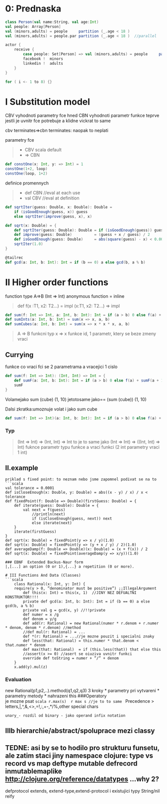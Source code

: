 # 0: Prednaska
```scala
class Person(val name:String, val age:Int)
val people: Array[Person]
val (minors,adults) = people     partition (_.age < 18 )
val (minors,adults) = people.par partition (_.age < 18 )  //parallel

actor {
    receive {
        case people: Set[Person] => val (minors,adults) = people     partition (_.age < 18 )
        facebook !  minors
        linkedin !  adults
    }
}

for ( i <- 1 to 8) {}
```

# I Substitution model

CBV vyhodnoti parametry fce hned
CBN vyhodnoti parametr funkce teprve jestli je uvnitr fce potrebuje a klidne vickrat to same

cbv terminates=>cbn terminates: naopak to neplati

parametry fce
> * CBV scala default
> * => CBN


```scala
def constOne(x: Int, y: => Int) = 1
constOne(1+2, loop)
constOne(loop, 1+2)
```

definice promennych
> * def CBN //eval at each use
> * val CBV //eval at definition

```scala
def sqrtIter(guess: Double, x: Double): Double =
    if (isGoodEnough(guess, x)) guess
    else sqrtIter(improve(guess, x), x)

def sqrt(x: Double) = {
    def sqrtIter(guess: Double): Double = if (isGoodEnough(guess)) guess else sqrtIter(improve(guess))
    def improve(guess: Double)          = (guess + x / guess) / 2
    def isGoodEnough(guess: Double)     = abs(square(guess) - x) < 0.001
    sqrtIter(1.0)
}

@tailrec
def gcd(a: Int, b: Int): Int = if (b == 0) a else gcd(b, a % b)
```

# II Higher order functions

function type A=>B (Int => Int)
anonymous function = inline

> def f(x :T1, x2: T2...) =  impl
> (x:T1, x2: T2...)       => impl

```scala
def sum(f: Int => Int, a: Int, b: Int): Int = if (a > b) 0 else f(a) + sum(f, a + 1, b)
def sumInts(a: Int, b: Int) = sum(x => x, a, b)
def sumCubes(a: Int, b: Int) = sum(x => x * x * x, a, b)
```

> A => B funkcni typ
> x => x funkce id, 1 parametr, ktery se beze zmeny vraci

## Currying
funkce co vraci fci se 2 parametrama a vracejici 1 cislo
```scala
def sum(f: Int => Int): (Int, Int) => Int = {
    def sumF(a: Int, b: Int): Int = if (a > b) 0 else f(a) + sumF(a + 1, b)
    sumF
}
```
Volamejako sum (cube) (1, 10)  jetotosame jako== (sum (cube)) (1, 10) 

Dalsi zkratka:umoznuje volat i jako sum cube
```scala
def sum(f: Int => Int)(a: Int, b: Int): Int = if (a > b) 0 else f(a) + sum(f)(a + 1, b)
```
### Typ
> (Int => Int) => (Int, Int) => Int
> to je to same jako
> (Int => Int) => ((Int, Int) => Int)
> fuknce parametr typu funkce a vraci funkci (2 int parametry vraci 1 int)

## II.example
    priklad s fixed point: to neznam nebo jsme zapomnel podivat se na to
    ```scala
    val tolerance = 0.0001
    def isCloseEnough(x: Double, y: Double) = abs((x - y) / x) / x < tolerance
    def fixedPoint(f: Double => Double)(firstGuess: Double) = {
        def iterate(guess: Double): Double = {
            val next = f(guess)
                //println(next)
                if (isCloseEnough(guess, next)) next
                else iterate(next)
        }
        iterate(firstGuess)
    }
    def sqrt(x: Double) = fixedPoint(y => x / y)(1.0)
    def sqrt(x: Double) = fixedPoint(y => (y + x / y) / 2)(1.0)
    def averageDamp(f: Double => Double)(x: Double) = (x + f(x)) / 2
    def sqrt(x: Double) = fixedPoint(averageDamp(y => x/y))(1.0)
```
### EBNF  Extended Backus-Naur form
|,[...] an option (0 or 1),{...} a repetition (0 or more).

# III Functions And Data (Classes)
```scala
    class Rational(x: Int, y: Int) {
    require(y > 0, ”denominator must be positive”) ;;IllegalArgument
        def this(x: Int) = this(x, 1)  //JINY NEZ DEFUALTNI KONSTRUKTOR!!!!
        private def gcd(a: Int, b: Int): Int = if (b == 0) a else gcd(b, a % b)
        private val g = gcd(x, y) //!!private
        def numer = x /g
        def denom = y/g
        def add(r: Rational) = new Rational(numer * r.denom + r.numer * denom, denom * r.denom) //method
        //def mul(r: Rational) = ...
        def *(r: Rational) = ...//je mozne pouzit i specialni znaky
        def less(that: Rational) = this.numer * that.denom < that.numer * denom
        def max(that: Rational)  = if (this.less(that)) that else this
        //assert(x >= 0) //asert se oiuziva uvnitr funkci
        override def toString = numer + ”/” + denom        
    }
    x.add(y).mul(z)    
```
### Evaluation
 new Rational(p1,p2,..).method(q1,q2,q3) 
 3 kroky
    * parametry pri vytvareni
    * parametry metody
    * nahrazeni this
###Operatory    
    je mozne psat
    ```scala
    r.max(s) 
    r max s //je to to same
    ```
    Precedence
    > letters,|,^,&,<>,=!,:,+-,*/%,other special chars
    
    unary_- rozdil od binary - jako operand infix notation

## IIIb hierarchie/abstract/spoluprace mezi classy



TEDNE: asi by se to hodilo pro strukturu funsetu, ale zatim staci jiny namespace
clojure: type vs record vs map
deftype mutable defrecord inmutablemaplike
http://clojure.org/reference/datatypes ...why 2?
--
defprotocol
extends, extend-type,extend-protocol i existujici typy String/nil
reify
